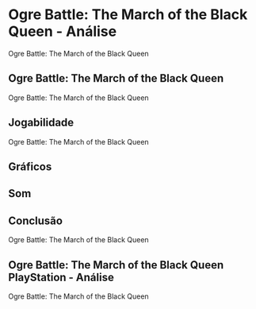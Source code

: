 ---
---

# Ogre Battle: The March of the Black Queen - Análise

Ogre Battle: The March of the Black Queen

## Ogre Battle: The March of the Black Queen

Ogre Battle: The March of the Black Queen

## Jogabilidade

Ogre Battle: The March of the Black Queen

## Gráficos


## Som

## Conclusão

Ogre Battle: The March of the Black Queen

## Ogre Battle: The March of the Black Queen PlayStation - Análise

Ogre Battle: The March of the Black Queen
